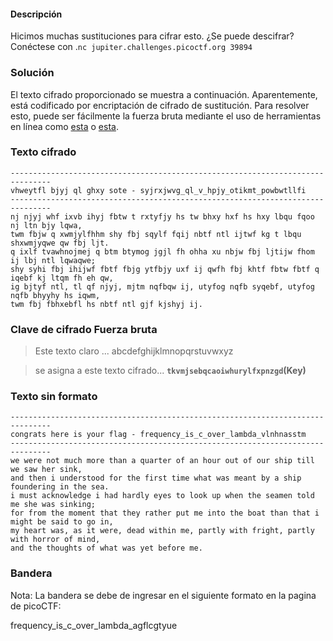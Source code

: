 #### Descripción

Hicimos muchas sustituciones para cifrar esto. ¿Se puede descifrar? Conéctese con .`nc jupiter.challenges.picoctf.org 39894`


### Solución

El texto cifrado proporcionado se muestra a continuación. Aparentemente, está codificado por encriptación de cifrado de sustitución. Para resolver esto, puede ser fácilmente la fuerza bruta mediante el uso de herramientas en línea como [esta](https://www.guballa.de/substitution-solver) o [esta](https://planetcalc.com/8047/).

### Texto cifrado

```
-------------------------------------------------------------------------------
vhweytfl bjyj ql ghxy sote - syjrxjwvg_ql_v_hpjy_otikmt_powbwtllfi 
-------------------------------------------------------------------------------
nj njyj whf ixvb ihyj fbtw t rxtyfjy hs tw bhxy hxf hs hxy lbqu fqoo nj ltn bjy lqwa, 
twm fbjw q xwmjylfhhm shy fbj sqylf fqij nbtf ntl ijtwf kg t lbqu shxwmjyqwe qw fbj ljt.  
q ixlf tvawhnojmej q btm btymog jgjl fh ohha xu nbjw fbj ljtijw fhom ij lbj ntl lqwaqwe; 
shy syhi fbj ihijwf fbtf fbjg ytfbjy uxf ij qwfh fbj khtf fbtw fbtf q iqebf kj ltqm fh eh qw, 
ig bjtyf ntl, tl qf njyj, mjtm nqfbqw ij, utyfog nqfb syqebf, utyfog nqfb bhyyhy hs iqwm, 
twm fbj fbhxebfl hs nbtf ntl gjf kjshyj ij.
```

### Clave de cifrado Fuerza bruta

> Este texto claro ... abcdefghijklmnopqrstuvwxyz

> se asigna a este texto cifrado... **`tkvmjsebqcaoiwhurylfxpnzgd`(Key)**

### Texto sin formato

```
-------------------------------------------------------------------------------
congrats here is your flag - frequency_is_c_over_lambda_vlnhnasstm 
-------------------------------------------------------------------------------
we were not much more than a quarter of an hour out of our ship till we saw her sink, 
and then i understood for the first time what was meant by a ship foundering in the sea.  
i must acknowledge i had hardly eyes to look up when the seamen told me she was sinking; 
for from the moment that they rather put me into the boat than that i might be said to go in, 
my heart was, as it were, dead within me, partly with fright, partly with horror of mind, 
and the thoughts of what was yet before me.
```

### Bandera
Nota: La bandera se debe de ingresar en el siguiente formato en la pagina de picoCTF:

frequency_is_c_over_lambda_agflcgtyue
